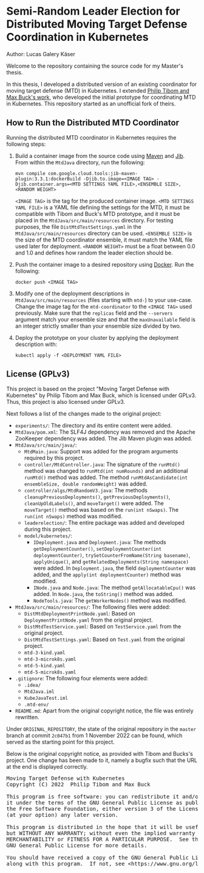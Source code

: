 # Semi-Random Leader Election for Distributed Moving Target Defense Coordination in Kubernetes

Author: Lucas Galery Käser

Welcome to the repository containing the source code for my Master's thesis.

In this thesis, I developed a distributed version of an existing coordinator for moving target defense (MTD) in Kubernetes.
I extended [Philip Tibom and Max Buck's work](https://github.com/ptibom/Moving-Target-Defense-with-Kubernetes/), who developed the initial prototype for coordinating MTD in Kubernetes.
This repository started as an unofficial fork of theirs.


## How to Run the Distributed MTD Coordinator
Running the distributed MTD coordinator in Kubernetes requires the following steps:
1. Build a container image from the source code using [Maven](https://maven.apache.org/) and [Jib](https://github.com/GoogleContainerTools/jib/tree/master/jib-maven-plugin). From within the `MtdJava` directory, run the following:
 
    `mvn compile com.google.cloud.tools:jib-maven-plugin:3.3.1:dockerBuild -Djib.to.image=<IMAGE TAG> -Djib.container.args=<MTD SETTINGS YAML FILE>,<ENSEMBLE SIZE>,<RANDOM WEIGHT>`

    `<IMAGE TAG>` is the tag for the produced container image. `<MTD SETTINGS YAML FILE>` is a YAML file defining the settings for the MTD, it must be compatible with Tibom and Buck's MTD prototype, and it must be placed in the `MtdJava/src/main/resources` directory. For testing purposes, the file `DistMtdTestSettings.yaml` in the `MtdJava/src/main/resources` directory can be used. `<ENSEMBLE SIZE>` is the size of the MTD coordinator ensemble, it must match the YAML file used later for deployment. `<RANDOM WEIGHT>` must be a float between 0.0 and 1.0 and defines how random the leader election should be.
2. Push the container image to a desired repository using [Docker](https://www.docker.com/). Run the following:

    `docker push <IMAGE TAG>`
3. Modify one of the deployment descriptions in `MtdJava/src/main/resources` (files starting with `mtd-`) to your use-case. Change the image tag for the `mtd-coordinator` to the `<IMAGE TAG>` used previously. Make sure that the `replicas` field and the `--servers` argument match your ensemble size and that the `maxUnavailable` field is an integer strictly smaller than your ensemble size divided by two.
4. Deploy the prototype on your cluster by applying the deployment description with:

    `kubectl apply -f <DEPLOYMENT YAML FILE>`


## License (GPLv3)
This project is based on the project "Moving Target Defense with Kubernetes" by Philip Tibom and Max Buck, which is licensed under GPLv3. Thus, this project is also licensed under GPLv3.

Next follows a list of the changes made to the original project:
- `experiments/`: The directory and its entire content were added.
- `MtdJava/pom.xml`: The SLF4J dependency was removed and the Apache ZooKeeper dependency was added. The Jib Maven plugin was added.
- `MtdJava/src/main/java/`:
  - `MtdMain.java`: Support was added for the program arguments required by this project.
  - `controller/MtdController.java`: The signature of the `runMtd()` method was changed to `runMtd(int numRounds)` and an additional `runMtd()` method was added. The method `runMtdAsCandidate(int ensembleSize, double randomWeight)` was added.
  - `controller/algs/MtdRandomV3.java`: The methods `cleanupPreviousDeployments()`, `getPreviousDeployments()`, `cleanUpOldLabels()`, and `moveTarget()` were added. The `moveTarget()` method was based on the `run(int nSwaps)`. The `run(int nSwaps)` method was modified.
  - `leaderelection/`: The entire package was added and developed during this project.
  - `model/kubernetes/`:
    - `IDeployment.java` and `Deployment.java`: The methods `getDeploymentCounter()`, `setDeploymentCounter(int deploymentCounter)`, `trySetCounterFromName(String basename)`, `applyUnique()`, and `getRelatedDeployments(String namespace)` were added. In `Deployment.java`, the field `deploymentCounter` was added, and the `apply(int deploymentCounter)` method was modified.
    - `INode.java` and `Node.java`: The method `getAllocatableCpu()` was added. In `Node.java`, the `toString()` method was added.
    - `NodeTools.java`: The `getWorkerNodes()` method was modified.
- `MtdJava/src/main/resources/`: The following files were added:
  - `DistMtdDeploymentPrintNode.yaml`: Based on `DeploymentPrintNode.yaml` from the original project.
  - `DistMtdTestService.yaml`: Based on `TestService.yaml` from the original project.
  - `DistMtdTestSettings.yaml`: Based on `Test.yaml` from the original project.
  - `mtd-3-kind.yaml`
  - `mtd-3-microk8s.yaml`
  - `mtd-5-kind.yaml`
  - `mtd-5-microk8s.yaml`
- `.gitignore`: The following four elements were added:
  - `.idea/`
  - `MtdJava.iml`
  - `KubeJavaTest.iml`
  - `.mtd-env/`
- `README.md`: Apart from the original copyright notice, the file was entirely rewritten. 

Under `ORIGINAL_REPOSITORY`, the state of the original repository in the `master` branch at commit `2c047b1` from 1 November 2022 can be found, which served as the starting point for this project.

Below is the original copyright notice, as provided with Tibom and Bucks's project. One change has been made to it, namely a bugfix such that the URL at the end is displayed correctly.

<pre>
Moving Target Defense with Kubernetes
Copyright (C) 2022  Philip Tibom and Max Buck

This program is free software: you can redistribute it and/or modify
it under the terms of the GNU General Public License as published by
the Free Software Foundation, either version 3 of the License, or
(at your option) any later version.

This program is distributed in the hope that it will be useful,
but WITHOUT ANY WARRANTY; without even the implied warranty of
MERCHANTABILITY or FITNESS FOR A PARTICULAR PURPOSE.  See the
GNU General Public License for more details.

You should have received a copy of the GNU General Public License
along with this program.  If not, see &lt;https://www.gnu.org/licenses/&gt;.
</pre>